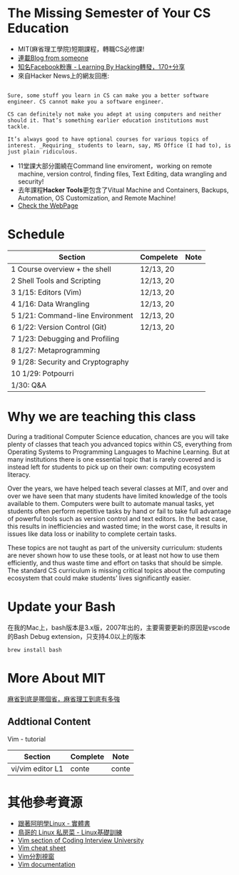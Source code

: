 # The Missing Semester of Your CS Education

* MIT(麻省理工學院)短期課程，轉職CS必修課!
* [連載Blog from someone](https://blog.gslin.org/archives/2020/02/15/9408/mit-%E7%9A%84%E3%80%8Cthe-missing-semester-of-your-cs-education%E3%80%8D/)
* [知名Facebook粉專 - Learning By Hacking轉發，170+分享](https://www.facebook.com/datasci.info/photos/a.379757428885161/1217568378437391/?type=3&theater)
* 來自Hacker News上的網友回應:

``` 

Sure, some stuff you learn in CS can make you a better software engineer. CS cannot make you a software engineer.

CS can definitely not make you adept at using computers and neither should it. That’s something earlier education institutions must tackle.

It’s always good to have optional courses for various topics of interest. _Requiring_ students to learn, say, MS Office (I had to), is just plain ridiculous.
```

* 11堂課大部分圍繞在Command line enviroment，working on remote machine, version control, finding files, Text Editing, data wrangling and security!
* 去年課程**Hacker Tools**更包含了Vitual Machine and Containers, Backups, Automation, OS Customization, and Remote Machine!
* [Check the WebPage](https://missing.csail.mit.edu/?fbclid=IwAR2qc-p56sO7I4XDE3Bmc09TLEZ0lWvDrrOOHWkTPWbfqD0X5KsXghuiXz4)

# Schedule

| Section | Compelete | Note  |
|---------|-----------|-------|
| 1 Course overview + the shell  | 12/13, 20     |  |
|2  Shell Tools and Scripting      |12/13, 20      ||
|3 1/15: Editors (Vim)|12/13, 20||
|4 1/16: Data Wrangling|12/13, 20||
|5 1/21: Command-line Environment |12/13, 20||
|6 1/22: Version Control (Git)|12/13, 20|
|7 1/23: Debugging and Profiling |||
|8 1/27: Metaprogramming|||
|9 1/28: Security and Cryptography|||
|10 1/29: Potpourri|||
|1/30: Q&A|||

# Why we are teaching this class

During a traditional Computer Science education, chances are you will take plenty of classes that teach you advanced topics within CS, everything from Operating Systems to Programming Languages to Machine Learning. But at many institutions there is one essential topic that is rarely covered and is instead left for students to pick up on their own: computing ecosystem literacy.

Over the years, we have helped teach several classes at MIT, and over and over we have seen that many students have limited knowledge of the tools available to them. Computers were built to automate manual tasks, yet students often perform repetitive tasks by hand or fail to take full advantage of powerful tools such as version control and text editors. In the best case, this results in inefficiencies and wasted time; in the worst case, it results in issues like data loss or inability to complete certain tasks.

These topics are not taught as part of the university curriculum: students are never shown how to use these tools, or at least not how to use them efficiently, and thus waste time and effort on tasks that should be simple. The standard CS curriculum is missing critical topics about the computing ecosystem that could make students’ lives significantly easier.

# Update your Bash

在我的Mac上，bash版本是3.x版，2007年出的，主要需要更新的原因是vscode的Bash Debug extension，只支持4.0以上的版本

 `brew install bash`

# More About MIT

[麻省到底是哪個省，麻省理工到底有多強](https://kknews.cc/zh-tw/history/zgkbr93.html)

## Addtional Content

Vim - tutorial

| Section | Complete | Note  |
|---------|----------|-------|
| vi/vim editor L1   | conte    | conte |

# 其他參考資源

* [跟著阿明學Linux - 實體書](https://www.books.com.tw/products/0010796234)
* [鳥哥的 Linux 私房菜 - Linux基礎訓練](http://linux.vbird.org/linux_basic_train/)
* [Vim section of Coding Interview University](https://github.com/jwasham/coding-interview-university/blob/master/translations/README-tw.md#emacs-and-vim)
* [Vim cheat sheet](https://vim.rtorr.com/lang/en_us)
* [Vim分割視窗](https://2formosa.blogspot.com/2016/07/vim-split-window.html)
* [Vim documentation](https://www.vim.org/docs.php)
